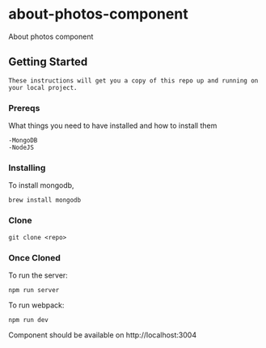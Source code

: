 # about-photos-component
 
About photos component

## Getting Started
```
These instructions will get you a copy of this repo up and running on your local project. 
```
### Prereqs
What things you need to have installed and how to install them
```
-MongoDB
-NodeJS
```
### Installing
To install mongodb,

```
brew install mongodb
```


### Clone
```
git clone <repo>
```

### Once Cloned
To run the server:
```
npm run server
```

To run webpack:
```
npm run dev
```

Component should be available on http://localhost:3004